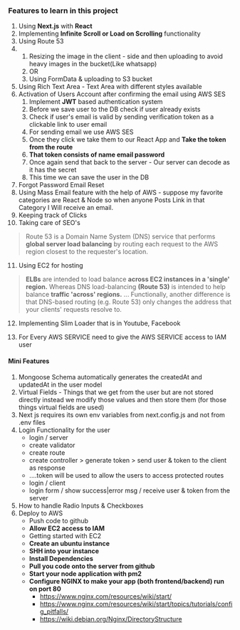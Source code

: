 ### Features to learn in this project

1. Using **Next.js** with **React**
2. Implementing **Infinite Scroll or Load on Scrolling** functionality
3. Using Route 53
4. 1. Resizing the image in the client - side and then uploading to avoid heavy images in the bucket(Like whatsapp)
   2. OR
   3. Using FormData & uploading to S3 bucket
5. Using Rich Text Area - Text Area with different styles available
6. Activation of Users Account after confirming the email using AWS SES
   1. Implement **JWT** based authentication system
   2. Before we save user to the DB check if user already exists
   3. Check if user's email is valid by sending verification token as a clickable link to user email
   4. For sending email we use AWS SES
   5. Once they click we take them to our React App and **Take the token from the route**
   6. **That token consists of name email password**
   7. Once again send that back to the server - Our server can decode as it has the secret
   8. This time we can save the user in the DB
7. Forgot Password Email Reset
8. Using Mass Email feature with the help of AWS - suppose my favorite categories are React & Node so when anyone Posts Link in that Category I Will receive an email.
9. Keeping track of Clicks
10. Taking care of SEO's

> Route 53 is a Domain Name System (DNS) service that performs **global server load balancing** by routing each request to the AWS region closest to the requester's location.

11. Using EC2 for hosting

> **ELBs** are intended to load balance **across EC2 instances in a 'single' region.** Whereas DNS load-balancing **(Route 53)** is intended to help balance **traffic 'across' regions.** ... Functionally, another difference is that DNS-based routing (e.g. Route 53) only changes the address that your clients' requests resolve to.

12. Implementing Slim Loader that is in Youtube, Facebook

13. For Every AWS SERVICE need to give the AWS SERVICE access to IAM user

#### Mini Features

1. Mongoose Schema automatically generates the createdAt and updatedAt in the user model
2. Virtual Fields - Things that we get from the user but are not stored directly instead we modify those values and then store them (for those things virtual fields are used)
3. Next js requires its own env variables from next.config.js and not from .env files
4. Login Functionality for the user
   - login / server
   - create validator
   - create route
   - create controller > generate token > send user & token to the client as response
   - ....token will be used to allow the users to access protected routes
   - login / client
   - login form / show success|error msg / receive user & token from the server
5. How to handle Radio Inputs & Checkboxes
6. Deploy to AWS
   - Push code to github
   - **Allow EC2 access to IAM**
   - Getting started with EC2
   - **Create an ubuntu instance**
   - **SHH into your instance**
   - **Install Dependencies**
   - **Pull you code onto the server from github**
   - **Start your node application with pm2**
   - **Configure NGINX to make your app (both frontend/backend) run on port 80**
     - https://www.nginx.com/resources/wiki/start/
     - https://www.nginx.com/resources/wiki/start/topics/tutorials/config_pitfalls/
     - https://wiki.debian.org/Nginx/DirectoryStructure
